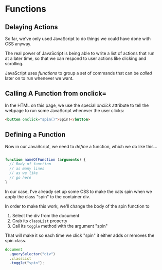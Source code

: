 # Functions

## Delaying Actions
So far, we've only used JavaScript to do things we
could have done with CSS anyway.

The real power of JavaScript is being able to write
a list of actions that run at a later time, so that we
can respond to user actions like clicking and scrolling.

JavaScript uses *functions* to group a set of commands
that can be *called* later on to run whenever we want.

## Calling A Function from onclick=

In the HTML on this page, we use the special *onclick* 
attribute to tell the webpage to run some JavaScript
whenever the user clicks:

```html
<button onclick="spin()">Spin!</button>
```

## Defining a Function

Now in our JavaScript, we need to *define* a function,
which we do like this...

```javascript

function nameOfFunction (arguments) {
  // Body of function
  // as many lines
  // as we like
  // go here
}
```

In our case, I've already set up some CSS to make the cats spin when we apply the class "spin" to the container div.

In order to make this work, we'll change the body of
the spin function to

1. Select the div from the document
2. Grab its `classList` property
3. Call its `toggle` method with the argument "spin"

That will make it so each time we click "spin" it either adds or removes the spin class.

```javascript
document
  .querySelector("div")
  .classList
  .toggle("spin");
```

